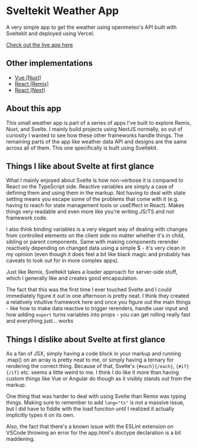 # Sveltekit Weather App

A very simple app to get the weather using openmeteo's API built with Sveltekit and deployed using Vercel.

[Check out the live app here](https://svelte-weather-app-eight.vercel.app/)

## Other implementations

- [Vue (Nuxt)](https://github.com/dominikjessen/nuxt-weather-app)
- [React (Remix)](https://github.com/dominikjessen/remix-weather-app)
- [React (Next)](https://github.com/dominikjessen/next-weather-app)

## About this app

This small weather app is part of a series of apps I've built to explore Remix, Nuxt, and Svelte. I mainly build projects using NextJS normally, so out of curiosity I wanted to see how these other frameworks handle things. The remaining parts of the app like weather data API and designs are the same across all of them. This one specifically is built using Sveltekit.

## Things I like about Svelte at first glance

What I mainly enjoyed about Svelte is how non-verbose it is compared to React on the TypeScript side. Reactive variables are simply a case of defining them and using them in the markup. Not having to deal with state setting means you escape some of the problems that come with it (e.g. having to reach for state management tools or useEffect in React). Makes things very readable and even more like you're writing JS/TS and not framework code.

I also think binding variables is a very elegant way of dealing with changes from controlled elements on the client side no matter whether it's in child, sibling or parent components. Same with making components rerender reactively depending on changed data using a simple $ - it's very clean in my opinion (even though it does feel a bit like black magic and probably has caveats to look out for in more complex apps).

Just like Remix, Sveltekit takes a loader approach for server-side stuff, which I generally like and creates good encapsulation.

The fact that this was the first time I ever touched Svelte and I could immediately figure it out in one afternoon is pretty neat. I think they created a relatively intuitive framework here and once you figure out the main things - like how to make data reactive to trigger rerenders, handle user input and how adding `export` turns variables into props - you can get rolling really fast and everything just... works

## Things I dislike about Svelte at first glance

As a fan of JSX, simply having a code block in your markup and running .map() on an array is pretty neat to me, or simply having a ternary for rendering the correct thing. Because of that, Svelte's `{#each}{/each}`, `{#if}{/if}` etc. seems a little weird to me. I think I do like it more than having custom things like Vue or Angular do though as it visibly stands out from the markup.

One thing that was harder to deal with using Svelte than Remix was typing things. Making sure to remember to add `lang="ts"` is not a massive issue, but I did have to fiddle with the load function until I realized it actually implicitly types it on its own.

Also, the fact that there's a known issue with the ESLint extension on VSCode throwing an error for the app.html's doctype declaration is a bit maddening.
